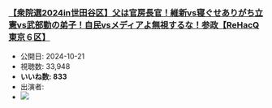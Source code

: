 ### [【衆院選2024in世田谷区】父は官房長官！維新vs寝ぐせありがち立憲vs武部勤の弟子！自民vsメディアよ無視するな！参政【ReHacQ東京６区】](https://www.youtube.com/watch?v=qNJ2e85tQxU)
-   公開日: 2024-10-21
-   視聴数: 33,948
-   **いいね数: 833**
-   出演者: 
- [![](https://img.youtube.com/vi/qNJ2e85tQxU/hqdefault.jpg)](https://www.youtube.com/watch?v=qNJ2e85tQxU)
